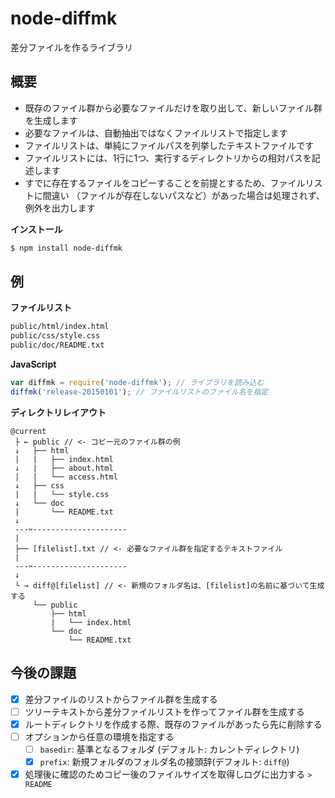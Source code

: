 # node-diffmk

差分ファイルを作るライブラリ


## 概要

- 既存のファイル群から必要なファイルだけを取り出して、新しいファイル群を生成します
- 必要なファイルは、自動抽出ではなくファイルリストで指定します
- ファイルリストは、単純にファイルパスを列挙したテキストファイルです
- ファイルリストには、1行に1つ、実行するディレクトリからの相対パスを記述します
- すでに存在するファイルをコピーすることを前提とするため、ファイルリストに間違い
（ファイルが存在しないパスなど）があった場合は処理されず、例外を出力します


__インストール__

```sh
$ npm install node-diffmk
```


## 例

__ファイルリスト__

```txt
public/html/index.html
public/css/style.css
public/doc/README.txt
```

__JavaScript__

```js
var diffmk = require('node-diffmk'); // ライブラリを読み込む
diffmk('release-20150101'); // ファイルリストのファイル名を指定
```

__ディレクトリレイアウト__

```
@current
 ├ ← public // <- コピー元のファイル群の例
 ↓   ├── html
 |   |   ├── index.html
 ↓   |   ├── about.html
 |   |   └── access.html
 ↓   ├── css
 |   |   └── style.css
 ↓   └── doc
 |       └── README.txt
 ↓
 ---✂︎---------------------
 |
 ├── [filelist].txt // <- 必要なファイル群を指定するテキストファイル
 |
 ---✂︎---------------------
 ↓
 └ → diff@[filelist] // <- 新規のフォルダ名は、[filelist]の名前に基づいて生成する
     └── public
         ├── html
         |   └── index.html
         └── doc
             └── README.txt
```


## 今後の課題

- [x] 差分ファイルのリストからファイル群を生成する
- [ ] ツリーテキストから差分ファイルリストを作ってファイル群を生成する
- [x] ルートディレクトリを作成する際、既存のファイルがあったら先に削除する
- [ ] オプションから任意の環境を指定する
    - [ ] `basedir`: 基準となるフォルダ (デフォルト: カレントディレクトリ)
    - [x] `prefix`: 新規フォルダのフォルダ名の接頭辞(デフォルト: `diff@`)
- [x] 処理後に確認のためコピー後のファイルサイズを取得しログに出力する `> README`
